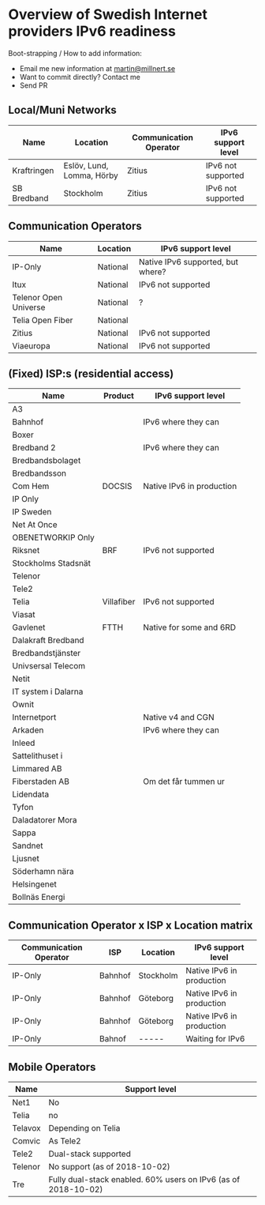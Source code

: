 # Overview of Swedish Internet providers IPv6 readiness

Boot-strapping / How to add information:

 * Email me new information at martin@millnert.se
 * Want to commit directly? Contact me
 * Send PR

## Local/Muni Networks

| Name           | Location                  | Communication Operator | IPv6 support level |
|----------------|---------------------------|------------------------|--------------------|
| Kraftringen    | Eslöv, Lund, Lomma, Hörby | Zitius                 | IPv6 not supported |
| SB Bredband    | Stockholm                 | Zitius                 | IPv6 not supported |

## Communication Operators

| Name                  | Location | IPv6 support level                |
|-----------------------|----------|-----------------------------------|
| IP-Only               | National | Native IPv6 supported, but where? |
| Itux                  | National | IPv6 not supported                |
| Telenor Open Universe | National | ?                                 |
| Telia Open Fiber      | National |                                   |
| Zitius                | National | IPv6 not supported                |
| Viaeuropa             | National | IPv6 not supported                |

## (Fixed) ISP:s (residential access)

| Name                | Product    | IPv6 support level         |
|---------------------|------------|----------------------------|
| A3                  |            |                            |
| Bahnhof             |            |IPv6 where they can         |
| Boxer               |            |                            |
| Bredband 2          |            | IPv6 where they can        |
| Bredbandsbolaget    |            |                            |
| Bredbandsson        |            |                            |
| Com Hem             | DOCSIS     | Native IPv6 in production  |
| IP Only             |            |                            |
| IP Sweden           |            |                            |
| Net At Once         |            |                            |
| OBENETWORKIP Only   |            |                            |
| Riksnet             | BRF        | IPv6 not supported         |
| Stockholms Stadsnät |            |                            |
| Telenor             |            |                            |
| Tele2               |            |                            |
| Telia               | Villafiber | IPv6 not supported         |
| Viasat              |            |                            |
| Gavlenet            | FTTH       | Native for some and 6RD    |
| Dalakraft Bredband  |            |                            |
| Bredbandstjänster   |            |                            |
| Univsersal Telecom  |            |                            |
| Netit               |            |                            |
| IT system i Dalarna |            |                            |
| Ownit               |            |                            |
| Internetport        |            | Native v4 and CGN          |
| Arkaden             |            | IPv6 where they can        |
| Inleed              |            |                            |
| Sattelithuset i     |            |                            |
| Limmared AB         |            |                            |
| Fiberstaden AB      |            | Om det får tummen ur       |
| Lidendata           |            |                            |
| Tyfon               |            |                            |
| Daladatorer Mora    |            |                            |
| Sappa               |            |                            |
| Sandnet             |            |                            |
| Ljusnet             |            |                            |
| Söderhamn nära      |            |                            |
| Helsingenet         |            |                            |
| Bollnäs Energi      |            |                            |

## Communication Operator x ISP x Location matrix

| Communication Operator | ISP        | Location     | IPv6 support level           |
|------------------------|------------|--------------|------------------------------|
| IP-Only                | Bahnhof    | Stockholm    | Native IPv6 in production    |
| IP-Only                | Bahnhof    | Göteborg     | Native IPv6 in production    |
| IP-Only                | Bahnhof    | Göteborg     | Native IPv6 in production    |
| IP-Only                | Bahnof     |  -----       | Waiting for IPv6             |

## Mobile Operators

| Name                | Support level                                                  |
|---------------------|----------------------------------------------------------------|
| Net1                | No                                                             |
| Telia               | no                                                             |
| Telavox             | Depending on Telia                                             |
| Comvic              | As Tele2                                                       |
| Tele2               | Dual-stack supported                                           |
| Telenor             | No support (as of 2018-10-02)                                  |
| Tre                 | Fully dual-stack enabled. 60% users on IPv6 (as of 2018-10-02) |
